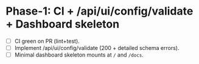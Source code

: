 # Phase-1: CI + /api/ui/config/validate + Dashboard skeleton

- [ ] CI green on PR (lint+test).
- [ ] Implement /api/ui/config/validate (200 + detailed schema errors).
- [ ] Minimal dashboard skeleton mounts at `/` and `/docs`.
